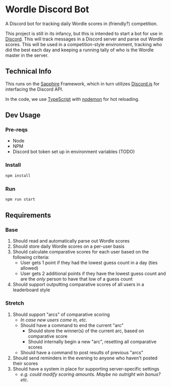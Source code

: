 # Wordle Discord Bot

A Discord bot for tracking daily Wordle scores in (friendly?) competition.

This project is still in its infancy, but this is intended to start a bot for
use in [Discord](https://discord.com/). This will track messages in a Discord
server and parse out Wordle scores. This will be used in a competition-style
environment, tracking who did the best each day and keeping a running tally of
who is the Wordle master in the server.

## Technical Info

This runs on the [Sapphire](https://www.sapphirejs.dev/) Framework, which in
turn utilizes [Discord.js](https://discord.js.org/#/) for interfacing the
Discord API.

In the code, we use [TypeScript](https://www.typescriptlang.org) with
[nodemon](https://www.npmjs.com/package/nodemon) for hot reloading.

## Dev Usage

### Pre-reqs

- Node
- NPM
- Discord bot token set up in environment variables (TODO)

### Install

``` sh
npm install
```

### Run

``` sh
npm run start
```

## Requirements

### Base

1. Should read and automatically parse out Wordle scores
1. Should store daily Wordle scores on a per-user basis
1. Should calculate comparative scores for each user based on the following criteria:
    - User gets 1 point if they had the lowest guess count in a day (ties allowed)
    - User gets 2 additional points if they have the lowest guess count and are
      the *only* person to have that low of a guess count
1. Should support outputting comparative scores of all users in a leaderboard style

### Stretch

1. Should support "arcs" of comparative scoring
    - *In case new users come in, etc.*
    - Should have a command to end the current "arc"
        - Should store the winner(s) of the current arc, based on comparative score
        - Should internally begin a new "arc", resetting all comparative scores
    - Should have a command to post results of previous "arcs"
1. Should send reminders in the evening to anyone who haven't posted their scores
1. Should have a system in place for supporting server-specific settings
    - *e.g. could modify scoring amounts. Maybe no outright win bonus? etc.*

